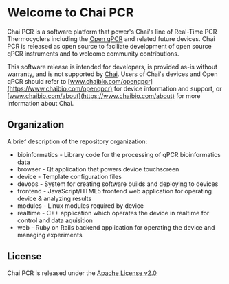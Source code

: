 Welcome to Chai PCR
===================

Chai PCR is a software platform that power's Chai's line of Real-Time PCR Thermocyclers including the [Open qPCR](http://www.chaibio.com/openqpcr) and related future devices. Chai PCR is released as open source to faciliate development of open source qPCR instruments and to welcome community contributions.

This software release is intended for developers, is provided as-is without warranty, and is not supported by [Chai](https://www.chaibio.com). Users of Chai's devices and Open qPCR should refer to [www.chaibio.com/openqpcr](https://www.chaibio.com/openqpcr) for device information and support, or [www.chaibio.com/about](https://www.chaibio.com/about) for more information about Chai.

Organization
------------
A brief description of the repository organization:

 * bioinformatics - Library code for the processing of qPCR bioinformatics data
 * browser - Qt application that powers device touchscreen
 * device - Template configuration files
 * devops - System for creating software builds and deploying to devices
 * frontend - JavaScript/HTML5 frontend web application for operating device & analyzing results
 * modules - Linux modules required by device
 * realtime - C++ application which operates the device in realtime for control and data aquisition
 * web - Ruby on Rails backend application for operating the device and managing experiments
 
License
-------
Chai PCR is released under the [Apache License v2.0](http://www.apache.org/licenses/LICENSE-2.0)
